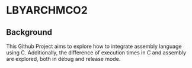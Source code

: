 # LBYARCHMCO2
## Background
This Github Project aims to explore how to integrate assembly language using C. Additionally, the difference of execution times in C and assembly are explored, both in debug and release mode.
